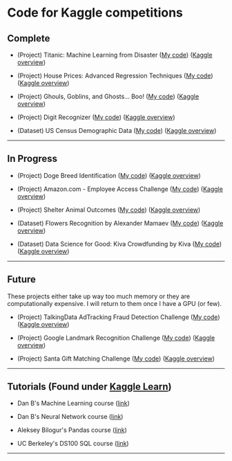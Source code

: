 # Code for Kaggle competitions

## Complete

- (Project) Titanic: Machine Learning from Disaster ([My code](https://github.com/pstetz/Kaggle/tree/master/complete/titanic)) ([Kaggle overview](https://www.kaggle.com/c/titanic))

- (Project) House Prices: Advanced Regression Techniques ([My code](https://github.com/pstetz/Kaggle/tree/master/complete/house_prices)) ([Kaggle overview](https://www.kaggle.com/c/house-prices-advanced-regression-techniques))

- (Project) Ghouls, Goblins, and Ghosts... Boo! ([My code](https://github.com/pstetz/Kaggle/tree/master/complete/ghouls)) ([Kaggle overview](https://www.kaggle.com/c/ghouls-goblins-and-ghosts-boo))

- (Project) Digit Recognizer ([My code](https://github.com/pstetz/Kaggle/tree/master/complete/mnist)) ([Kaggle overview](https://www.kaggle.com/c/digit-recognizer))

- (Dataset) US Census Demographic Data ([My code](https://github.com/pstetz/Kaggle/tree/master/in_progress/census)) ([Kaggle overview](https://www.kaggle.com/muonneutrino/us-census-demographic-data))

----

## In Progress

- (Project) Doge Breed Identification ([My code](https://github.com/pstetz/Kaggle/tree/master/in_progress/doge)) ([Kaggle overview](https://www.kaggle.com/c/dog-breed-identification))

- (Project) Amazon.com - Employee Access Challenge ([My code](https://github.com/pstetz/Kaggle/tree/master/in_progress/amazon_employee)) ([Kaggle overview](https://www.kaggle.com/c/amazon-employee-access-challenge))

- (Project) Shelter Animal Outcomes ([My code](https://github.com/pstetz/Kaggle/tree/master/in_progress/shelter)) ([Kaggle overview](https://www.kaggle.com/c/shelter-animal-outcomes))

- (Dataset) Flowers Recognition by Alexander Mamaev ([My code](https://github.com/pstetz/Kaggle/tree/master/in_progress/flowers)) ([Kaggle overview](https://www.kaggle.com/alxmamaev/flowers-recognition))

- (Dataset) Data Science for Good: Kiva Crowdfunding by Kiva ([My code](https://github.com/pstetz/Kaggle/tree/master/in_progress/kiva)) ([Kaggle overview](https://www.kaggle.com/kiva/data-science-for-good-kiva-crowdfunding))


----

## Future

These projects either take up way too much memory or they are computationally expensive.  I will return to them once I have a GPU (or few).

- (Project) TalkingData AdTracking Fraud Detection Challenge ([My code](https://github.com/pstetz/Kaggle/tree/master/future/talking_data)) ([Kaggle overview](https://www.kaggle.com/c/talkingdata-adtracking-fraud-detection))

- (Project) Google Landmark Recognition Challenge ([My code](https://github.com/pstetz/Kaggle/tree/master/future/google_landmark)) ([Kaggle overview](https://www.kaggle.com/c/landmark-recognition-challenge))

- (Project) Santa Gift Matching Challenge ([My code](https://github.com/pstetz/Kaggle/tree/master/future/santa)) ([Kaggle overview](https://www.kaggle.com/c/santa-gift-matching))

----

## Tutorials (Found under [Kaggle Learn](https://www.kaggle.com/learn/overview))

- Dan B's Machine Learning course ([link](https://www.kaggle.com/learn/machine-learning))

- Dan B's Neural Network course ([link](https://www.kaggle.com/learn/deep-learning))

- Aleksey Bilogur's Pandas course ([link](https://www.kaggle.com/learn/pandas))

- UC Berkeley's DS100 SQL course ([link](https://github.com/DS-100/sp18/blob/master/hw/hw4/hw4.ipynb))

----
